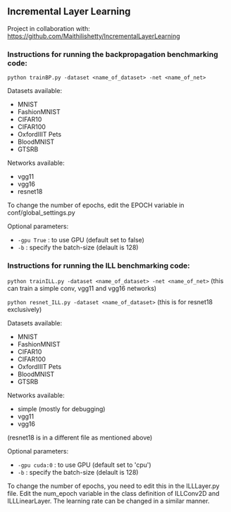## Incremental Layer Learning

Project in collaboration with: https://github.com/Maithilishetty/IncrementalLayerLearning

### Instructions for running the backpropagation benchmarking code:
`python trainBP.py -dataset <name_of_dataset> -net <name_of_net>`

Datasets available:
- MNIST 
- FashionMNIST
- CIFAR10
- CIFAR100
- OxfordIIIT Pets
- BloodMNIST
- GTSRB

Networks available: 
- vgg11
- vgg16 
- resnet18 

To change the number of epochs, edit the EPOCH variable in conf/global_settings.py

Optional parameters: 
- `-gpu True` : to use GPU (default set to false) 
- `-b` : specify the batch-size (delault is 128) 

### Instructions for running the ILL benchmarking code:
`python trainILL.py -dataset <name_of_dataset> -net <name_of_net>` (this can train a simple conv, vgg11 and vgg16 networks)

`python resnet_ILL.py -dataset <name_of_dataset>` (this is for resnet18 exclusively)

Datasets available:
- MNIST 
- FashionMNIST
- CIFAR10
- CIFAR100
- OxfordIIIT Pets
- BloodMNIST
- GTSRB

Networks available: 
- simple (mostly for debugging) 
- vgg11
- vgg16 

(resnet18 is in a different file as mentioned above)

Optional parameters: 
- `-gpu cuda:0` : to use GPU (default set to 'cpu') 
- `-b` : specify the batch-size (delault is 128) 

To change the number of epochs, you need to edit this in the ILLLayer.py file. Edit the num_epoch variable in the class definition of ILLConv2D and ILLLinearLayer. The learning rate can be changed in a similar manner. 

